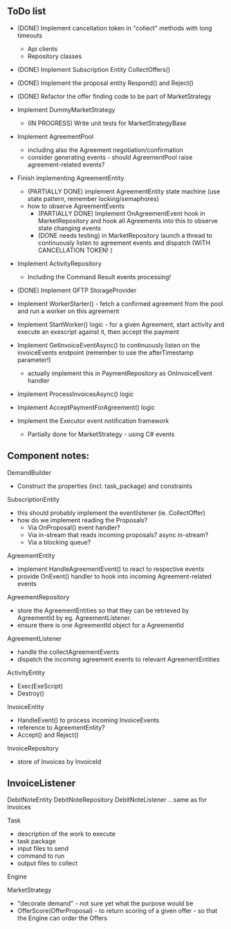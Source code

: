 ﻿

## ToDo list

- (DONE) Implement cancellation token in "collect" methods with long timeouts
  - Api clients
  - Repository classes
- (DONE) Implement Subscription Entity CollectOffers() 
- (DONE) Implement the proposal entity Respond() and Reject()
- (DONE) Refactor the offer finding code to be part of MarketStrategy
- Implement DummyMarketStrategy
  - (IN PROGRESS) Write unit tests for MarketStrategyBase
- Implement AgreementPool 
  - including also the Agreement negotiation/confirmation
  - consider generating events - should AgreementPool raise agreement-related events?
- Finish implementing AgreementEntity
  - (PARTIALLY DONE) implement AgreementEntity state machine (use state pattern, remember locking/semaphores)
  - how to observe AgreementEvents
    - (PARTIALLY DONE) Implement OnAgreementEvent hook in MarketRepository and hook all Agreements into this to observe state changing events
    - (DONE needs testing) in MarketRepository launch a thread to continuously listen to agreement events and dispatch (WITH CANCELLATION TOKEN! )
- Implement ActivityRepository
  - Including the Command Result events processing!
- (DONE) Implement GFTP StorageProvider
- Implement WorkerStarter() - fetch a confirmed agreement from the pool and run a worker on this agreement
- Implement StartWorker() logic - for a given Agreement, start activity and execute an exescript against it, then accept the payment
- Implement GetInvoiceEventAsync() to continuously listen on the invoiceEvents endpoint (remember to use the afterTimestamp parameter!)
  - actually implement this in PaymentRepository as OnInvoiceEvent handler
- Implement ProcessInvoicesAsync() logic
- Implement AcceptPaymentForAgreement() logic

- Implement the Executor event notification framework
  - Partially done for MarketStrategy - using C# events


## Component notes:

DemandBuilder
  - Construct the properties (incl. task_package) and constraints

SubscriptionEntity
- this should probably implement the eventlistener (ie. CollectOffer)
- how do we implement reading the Proposals? 
  - Via OnProposal() event handler? 
  - Via in-stream that reads incoming proposals? async in-stream? 
  - Via a blocking queue?

AgreementEntity
  - implement HandleAgreementEvent() to react to respective events
  - provide OnEvent() handler to hook into incoming Agreement-related events

AgreementRepository
  - store the AgreementEntities so that they can be retrieved by AgreementId by eg. AgreementListener.
  - ensure there is one AgreementId object for a AgreementId

AgreementListener
  - handle the collectAgreementEvents
  - dispatch the incoming agreement events to relevant AgreementEntities

ActivityEntity
  - Exec(ExeScript)
  - Destroy()

InvoiceEntity
  - HandleEvent() to process incoming InvoiceEvents
  - reference to AgreementEntity?
  - Accept() and Reject()

InvoiceRepository
  - store of Invoices by InvoiceId

InvoiceListener
  - 

DebitNoteEntity
DebitNoteRepository
DebitNoteListener
...same as for Invoices

Task
  - description of the work to execute
  - task package
  - input files to send
  - command to run
  - output files to collect


Engine


MarketStrategy
- "decorate demand" - not sure yet what the purpose would be
- OfferScore(OfferProposal) - to return scoring of a given offer - so that the Engine can order the Offers
